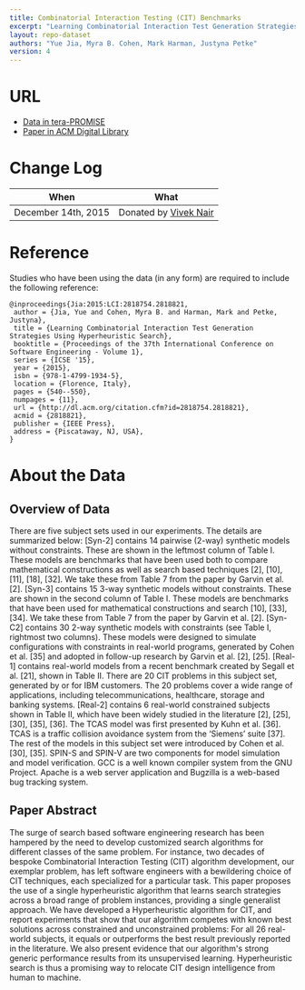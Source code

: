 ```yaml
---
title: Combinatorial Interaction Testing (CIT) Benchmarks
excerpt: "Learning Combinatorial Interaction Test Generation Strategies using Hyperheuristic Search"
layout: repo-dataset
authors: "Yue Jia, Myra B. Cohen, Mark Harman, Justyna Petke"
version: 4
---
```


# URL

* [Data in tera-PROMISE](https://terapromise.csc.ncsu.edu:8443/!/#repo/view/head/search-based-se/combinatorial)
* [Paper in ACM Digital Library](http://dl.acm.org/citation.cfm?id=2818821&CFID=550839757&CFTOKEN=78411605)

# Change Log

When | What
---- | ----
December 14th, 2015 | Donated by [Vivek Nair](mailto:vivekaxl@gmail.com)

# Reference

Studies who have been using the data (in any form) are required to include the following reference:

```
@inproceedings{Jia:2015:LCI:2818754.2818821,
 author = {Jia, Yue and Cohen, Myra B. and Harman, Mark and Petke, Justyna},
 title = {Learning Combinatorial Interaction Test Generation Strategies Using Hyperheuristic Search},
 booktitle = {Proceedings of the 37th International Conference on Software Engineering - Volume 1},
 series = {ICSE '15},
 year = {2015},
 isbn = {978-1-4799-1934-5},
 location = {Florence, Italy},
 pages = {540--550},
 numpages = {11},
 url = {http://dl.acm.org/citation.cfm?id=2818754.2818821},
 acmid = {2818821},
 publisher = {IEEE Press},
 address = {Piscataway, NJ, USA},
}
```

# About the Data

## Overview of Data

There are five subject sets used in our experiments. The details are summarized below: [Syn-2] contains 14 pairwise (2-way) synthetic models without constraints. These are shown in the leftmost column of Table I.  These models are benchmarks that have been used both to compare mathematical constructions as well as search based techniques [2], [10], [11], [18], [32]. We take these from Table 7 from the paper by Garvin et al.  [2]. [Syn-3] contains 15 3-way synthetic models without constraints.  These are shown in the second column of Table I. These models are benchmarks that have been used for mathematical constructions and search [10], [33], [34]. We take these from Table 7 from the paper by Garvin et al. [2]. [Syn-C2] contains 30 2-way synthetic models with constraints (see Table I, rightmost two columns). These models were designed to simulate configurations with constraints in real-world programs, generated by Cohen et al. [35] and adopted in follow-up research by Garvin et al. [2], [25]. [Real-1] contains real-world models from a recent benchmark created by Segall et al. [21], shown in Table II. There are 20 CIT problems in this subject set, generated by or for IBM customers. The 20 problems cover a wide range of applications, including telecommunications, healthcare, storage and banking systems. [Real-2] contains 6 real-world constrained subjects shown in Table II, which have been widely studied in the literature [2], [25], [30], [35], [36]. The TCAS model was first presented by Kuhn et al. [36]. TCAS is a traffic collision avoidance system from the ‘Siemens’ suite [37]. The rest of the models in this subject set were introduced by Cohen et al. [30], [35]. SPIN-S and SPIN-V are two components for model simulation and model verification. GCC is a well known compiler system from the GNU Project. Apache is a web server application and Bugzilla is a web-based bug tracking system.

## Paper Abstract

The surge of search based software engineering research has been hampered by the need to develop customized search algorithms for different classes of the same problem. For instance, two decades of bespoke Combinatorial Interaction Testing (CIT) algorithm development, our exemplar problem, has left software engineers with a bewildering choice of CIT techniques, each specialized for a particular task. This paper proposes the use of a single hyperheuristic algorithm that learns search strategies across a broad range of problem instances, providing a single generalist approach. We have developed a Hyperheuristic algorithm for CIT, and report experiments that show that our algorithm competes with known best solutions across constrained and unconstrained problems: For all 26 real-world subjects, it equals or outperforms the best result previously reported in the literature. We also present evidence that our algorithm's strong generic performance results from its unsupervised learning. Hyperheuristic search is thus a promising way to relocate CIT design intelligence from human to machine.
